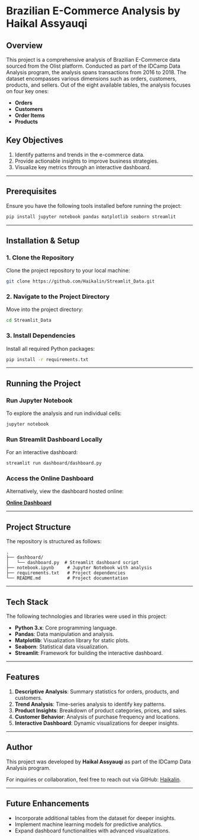 # Brazilian E-Commerce Analysis by Haikal Assyauqi

## Overview
This project is a comprehensive analysis of Brazilian E-Commerce data sourced from the Olist platform. Conducted as part of the IDCamp Data Analysis program, the analysis spans transactions from 2016 to 2018. The dataset encompasses various dimensions such as orders, customers, products, and sellers. Out of the eight available tables, the analysis focuses on four key ones:

- **Orders**
- **Customers**
- **Order Items**
- **Products**

## Key Objectives
1. Identify patterns and trends in the e-commerce data.
2. Provide actionable insights to improve business strategies.
3. Visualize key metrics through an interactive dashboard.

---

## Prerequisites
Ensure you have the following tools installed before running the project:

```bash
pip install jupyter notebook pandas matplotlib seaborn streamlit
```

---

## Installation & Setup

### 1. Clone the Repository
Clone the project repository to your local machine:

```bash
git clone https://github.com/Haikalin/Streamlit_Data.git
```

### 2. Navigate to the Project Directory
Move into the project directory:

```bash
cd Streamlit_Data
```

### 3. Install Dependencies
Install all required Python packages:

```bash
pip install -r requirements.txt
```

---

## Running the Project

### Run Jupyter Notebook
To explore the analysis and run individual cells:

```bash
jupyter notebook
```

### Run Streamlit Dashboard Locally
For an interactive dashboard:

```bash
streamlit run dashboard/dashboard.py
```

### Access the Online Dashboard
Alternatively, view the dashboard hosted online:

[**Online Dashboard**](https://haikal-brazilmarket.streamlit.app/)

---

## Project Structure
The repository is structured as follows:

```
.
├── dashboard/
│   └── dashboard.py  # Streamlit dashboard script
├── notebook.ipynb     # Jupyter Notebook with analysis
├── requirements.txt   # Project dependencies
└── README.md          # Project documentation
```

---

## Tech Stack
The following technologies and libraries were used in this project:

- **Python 3.x**: Core programming language.
- **Pandas**: Data manipulation and analysis.
- **Matplotlib**: Visualization library for static plots.
- **Seaborn**: Statistical data visualization.
- **Streamlit**: Framework for building the interactive dashboard.

---

## Features
1. **Descriptive Analysis**: Summary statistics for orders, products, and customers.
2. **Trend Analysis**: Time-series analysis to identify key patterns.
3. **Product Insights**: Breakdown of product categories, prices, and sales.
4. **Customer Behavior**: Analysis of purchase frequency and locations.
5. **Interactive Dashboard**: Dynamic visualizations for deeper insights.

---

## Author
This project was developed by **Haikal Assyauqi** as part of the IDCamp Data Analysis program.

For inquiries or collaboration, feel free to reach out via GitHub: [Haikalin](https://github.com/Haikalin).

---

## Future Enhancements
- Incorporate additional tables from the dataset for deeper insights.
- Implement machine learning models for predictive analytics.
- Expand dashboard functionalities with advanced visualizations.